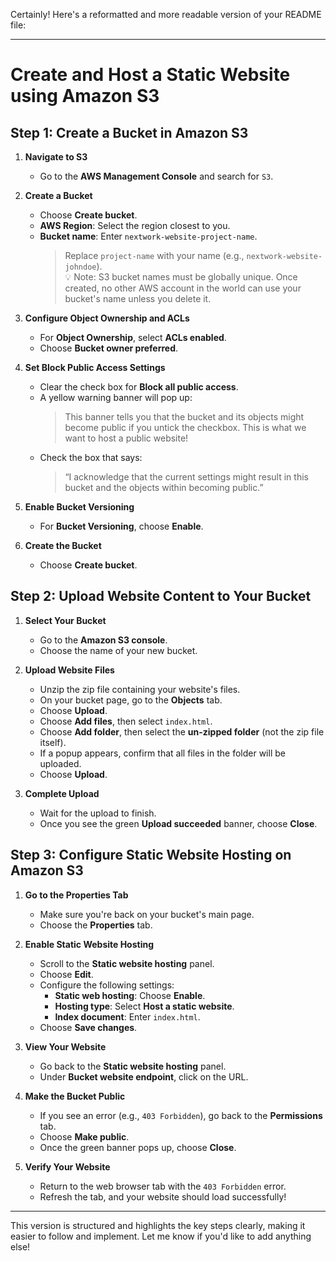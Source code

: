 Certainly! Here's a reformatted and more readable version of your README file:

---

# Create and Host a Static Website using Amazon S3

## Step 1: Create a Bucket in Amazon S3
1. **Navigate to S3**  
   - Go to the **AWS Management Console** and search for `S3`.
   
2. **Create a Bucket**
   - Choose **Create bucket**.
   - **AWS Region**: Select the region closest to you.
   - **Bucket name**: Enter `nextwork-website-project-name`.  
     > Replace `project-name` with your name (e.g., `nextwork-website-johndoe`).  
     💡 Note: S3 bucket names must be globally unique. Once created, no other AWS account in the world can use your bucket's name unless you delete it.

3. **Configure Object Ownership and ACLs**
   - For **Object Ownership**, select **ACLs enabled**.
   - Choose **Bucket owner preferred**.

4. **Set Block Public Access Settings**
   - Clear the check box for **Block all public access**.
   - A yellow warning banner will pop up:  
     > This banner tells you that the bucket and its objects might become public if you untick the checkbox. This is what we want to host a public website!
   - Check the box that says:  
     > “I acknowledge that the current settings might result in this bucket and the objects within becoming public.”

5. **Enable Bucket Versioning**
   - For **Bucket Versioning**, choose **Enable**.

6. **Create the Bucket**
   - Choose **Create bucket**.

## Step 2: Upload Website Content to Your Bucket
1. **Select Your Bucket**
   - Go to the **Amazon S3 console**.
   - Choose the name of your new bucket.

2. **Upload Website Files**
   - Unzip the zip file containing your website's files.
   - On your bucket page, go to the **Objects** tab.
   - Choose **Upload**.
   - Choose **Add files**, then select `index.html`.
   - Choose **Add folder**, then select the **un-zipped folder** (not the zip file itself).
   - If a popup appears, confirm that all files in the folder will be uploaded.
   - Choose **Upload**.
   
3. **Complete Upload**
   - Wait for the upload to finish.
   - Once you see the green **Upload succeeded** banner, choose **Close**.

## Step 3: Configure Static Website Hosting on Amazon S3
1. **Go to the Properties Tab**
   - Make sure you're back on your bucket's main page.
   - Choose the **Properties** tab.

2. **Enable Static Website Hosting**
   - Scroll to the **Static website hosting** panel.
   - Choose **Edit**.
   - Configure the following settings:
     - **Static web hosting**: Choose **Enable**.
     - **Hosting type**: Select **Host a static website**.
     - **Index document**: Enter `index.html`.
   - Choose **Save changes**.

3. **View Your Website**
   - Go back to the **Static website hosting** panel.
   - Under **Bucket website endpoint**, click on the URL.

4. **Make the Bucket Public**
   - If you see an error (e.g., `403 Forbidden`), go back to the **Permissions** tab.
   - Choose **Make public**.
   - Once the green banner pops up, choose **Close**.

5. **Verify Your Website**
   - Return to the web browser tab with the `403 Forbidden` error.
   - Refresh the tab, and your website should load successfully!

---

This version is structured and highlights the key steps clearly, making it easier to follow and implement. Let me know if you'd like to add anything else!
